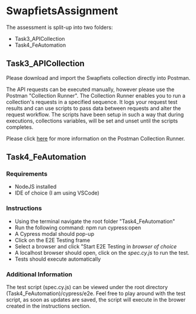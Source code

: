 # SwapfietsAssignment

The assessment is split-up into two folders:
- Task3_APICollection
- Task4_FeAutomation

## Task3_APICollection

Please download and import the Swapfiets collection directly into Postman. 

The API requests can be executed manually, however please use the Postman "Collection Runner". The Collection Runner enables you to run a collection's requests in a specified sequence. It logs your request test results and can use scripts to pass data between requests and alter the request workflow. The scripts have been setup in such a way that during executions, collections variables, will be set and unset until the scripts completes. 

Please click [here](https://learning.postman.com/docs/collections/running-collections/intro-to-collection-runs/) for more information on the Postman Collection Runner.


## Task4_FeAutomation

### Requirements

- NodeJS installed
- IDE of choice (I am using VSCode)

### Instructions

- Using the terminal navigate the root folder "Task4_FeAutomation"
- Run the following command: npm run cypress:open
- A Cypress modal should pop-up
- Click on the E2E Testing frame
- Select a browser and click "Start E2E Testing in *browser of choice*
- A localhost browser should open, click on the *spec.cy.js* to run the test.
- Tests should execute automatically

### Additional Information

The test script (spec.cy.js) can be viewed under the root directory (Task4_FeAutomation)/cypress/e2e. Feel free to play around with the test script, as soon as updates are saved, the script will execute in the brower created in the instructions section.
